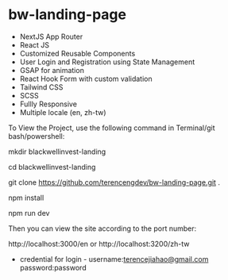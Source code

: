 # bw-landing-page

- NextJS App Router
- React JS
- Customized Reusable Components
- User Login and Registration using State Management
- GSAP for animation
- React Hook Form with custom validation
- Tailwind CSS
- SCSS
- Fullly Responsive
- Multiple locale (en, zh-tw)

To View the Project, use the following command in Terminal/git bash/powershell:

mkdir blackwellinvest-landing

cd blackwellinvest-landing

git clone https://github.com/terencengdev/bw-landing-page.git .

npm install

npm run dev

Then you can view the site according to the port number:

http://localhost:3000/en or http://localhost:3200/zh-tw

- credential for login -
  username:terencejiahao@gmail.com
  password:password
